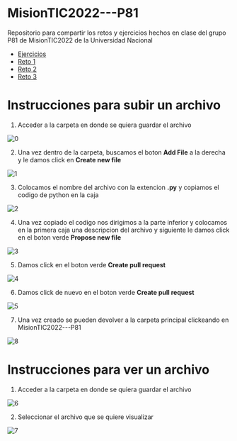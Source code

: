 # MisionTIC2022---P81
Repositorio para compartir los retos y ejercicios hechos en clase del grupo P81 de MisionTIC2022 de la Universidad Nacional

* <a href="https://github.com/Juan-Motta/MisionTIC2022---P81/tree/main/ejercicios">Ejercicios</a><br>
* <a href="https://github.com/Juan-Motta/MisionTIC2022---P81/tree/main/retos/reto1">Reto 1</a><br>
* <a href="https://github.com/Juan-Motta/MisionTIC2022---P81/tree/main/retos/reto2">Reto 2</a><br>
* <a href="https://github.com/Juan-Motta/MisionTIC2022---P81/tree/main/retos/reto3">Reto 3</a><br>


# Instrucciones para subir un archivo

1. Acceder a la carpeta en donde se quiera guardar el archivo

![0](https://github.com/Juan-Motta/MisionTIC2022---P81/blob/main/img/00.PNG)

2. Una vez dentro de la carpeta, buscamos el boton **Add File** a la derecha y le damos click en **Create new file**

![1](https://github.com/Juan-Motta/MisionTIC2022---P81/blob/main/img/11.PNG)

3. Colocamos el nombre del archivo con la extencion **.py** y copiamos el codigo de python en la caja

![2](https://github.com/Juan-Motta/MisionTIC2022---P81/blob/main/img/22.PNG)

4. Una vez copiado el codigo nos dirigimos a la parte inferior y colocamos en la primera caja una descripcion del archivo y siguiente le damos click en el boton verde **Propose new file**

![3](https://github.com/Juan-Motta/MisionTIC2022---P81/blob/main/img/33.PNG)

5. Damos click en el boton verde **Create pull request**

![4](https://github.com/Juan-Motta/MisionTIC2022---P81/blob/main/img/44.PNG)

6. Damos click de nuevo en el boton verde **Create pull request**

![5](https://github.com/Juan-Motta/MisionTIC2022---P81/blob/main/img/55.PNG)

7. Una vez creado se pueden devolver a la carpeta principal clickeando en MisionTIC2022---P81

![8](https://github.com/Juan-Motta/MisionTIC2022---P81/blob/main/img/88.PNG)


# Instrucciones para ver un archivo

1. Acceder a la carpeta en donde se quiera guardar el archivo

![6](https://github.com/Juan-Motta/MisionTIC2022---P81/blob/main/img/00.PNG)

2. Seleccionar el archivo que se quiere visualizar

![7](https://github.com/Juan-Motta/MisionTIC2022---P81/blob/main/img/66.PNG)
